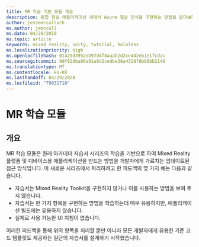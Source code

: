 ```yaml
---
title: MR 학습 기본 모듈 개요
description: 혼합 현실 애플리케이션 내에서 Azure 얼굴 인식을 구현하는 방법을 알아보려면 이 과정을 완료합니다.
author: jessemcculloch
ms.author: jemccull
ms.date: 04/28/2019
ms.topic: article
keywords: mixed reality, unity, tutorial, hololens
ms.localizationpriority: high
ms.openlocfilehash: 01429d3952eb97d4f8aaab2d2ce442eb1e1fcdac
ms.sourcegitcommit: 9df82dba06a91a8d2cedbe38a4328f8b86bb2146
ms.translationtype: HT
ms.contentlocale: ko-KR
ms.lasthandoff: 04/29/2020
ms.locfileid: "79031710"
---
```

# <a name="mr-learning-modules"></a>MR 학습 모듈

## <a name="overview"></a>개요

MR 학습 모듈은 원래 아카데미 자습서 시리즈의 학습을 기반으로 하여 Mixed Reality 플랫폼 및 디바이스용 애플리케이션을 만드는 방법을 개발자에게 가르치는 업데이트된 접근 방식입니다. 이 새로운 시리즈에서 처리하려고 한 피드백의 몇 가지 예는 다음과 같습니다.

* 자습서는 Mixed Reality Toolkit을 구현하지 않거나 이를 사용하는 방법을 보여 주지 않습니다.
* 자습서는 한 가지 항목을 구현하는 방법을 학습하는데 매우 유용하지만, 애플리케이션 빌드에는 유용하지 않습니다.
* 실제로 사용 가능한 UI 지침이 없습니다.

이러한 피드백을 통해 위의 항목을 처리할 뿐만 아니라 모든 개발자에게 유용한 기준 코드 템플릿도 제공하는 일단의 자습서를 설계하기 시작했습니다.
